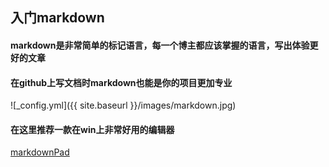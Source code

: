## 入门markdown
#### markdown是非常简单的标记语言，每一个博主都应该掌握的语言，写出体验更好的文章

#### 在github上写文档时markdown也能是你的项目更加专业

![_config.yml]({{ site.baseurl }}/images/markdown.jpg)

#### 在这里推荐一款在win上非常好用的编辑器
[markdownPad](http://markdownpad.com/)